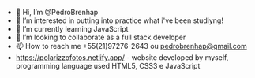 - 👋 Hi, I’m @PedroBrenhap
- 👀 I’m interested in putting into practice what i've been studiyng!
- 🌱 I’m currently learning JavaScript
- 💞️ I’m looking to collaborate as a full stack developer
- 📫 How to reach me  +55(21)97276-2643 ou pedrobrenhap@gmail.com
- https://polarizzofotos.netlify.app/ - website developed by myself, programming language used HTML5, CSS3 e JavaScript
<!---
PedroBrenhap/PedroBrenhap is a ✨ special ✨ repository because its `README.md` (this file) appears on your GitHub profile.
You can click the Preview link to take a look at your changes.
--->
